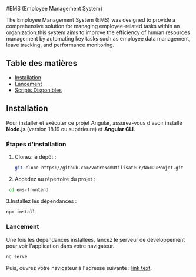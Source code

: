 #EMS (Employee Management System)

The Employee Management System (EMS) was designed to provide a comprehensive solution for managing employee-related tasks within an organization.this system aims to improve the efficiency of human resources management by automating key tasks such as employee data management, leave tracking, and performance monitoring.

## Table des matières

- [Installation](#installation)
- [Lancement](#lancement)
- [Scripts Disponibles](#scripts-disponibles)

## Installation

Pour installer et exécuter ce projet Angular, assurez-vous d'avoir installé **Node.js** (version 18.19 ou supérieure) et **Angular CLI**.

### Étapes d'installation

1. Clonez le dépôt :
   ```bash
   git clone https://github.com/VotreNomUtilisateur/NomDuProjet.git
   ```
2. Accédez au répertoire du projet :
  ```bash
   cd ems-frontend
   ```
3.Installez les dépendances :
 ```bash
npm install
```
### Lancement
Une fois les dépendances installées, lancez le serveur de développement pour voir l'application dans votre navigateur.
```bash
ng serve
```
Puis, ouvrez votre navigateur à l'adresse suivante : <a href="url">[link text](http://localhost:4200)</a>.
